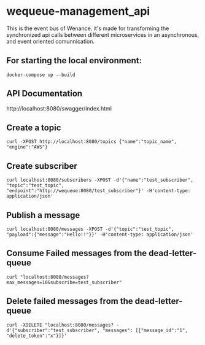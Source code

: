 # wequeue-management_api

This is the event bus of Wenance. it's made for transforming the synchronized api calls between different microservices in an asynchronous, and event oriented comunnication.

## For starting the local environment:
```
docker-compose up --build
```
## API Documentation
http://localhost:8080/swagger/index.html

## Create a topic
```
curl -XPOST http://localhost:8080/topics {"name":"topic_name", "engine":"AWS"}
```

## Create subscriber
```
curl localhost:8080/subscribers -XPOST -d'{"name":"test_subscriber", "topic":"test_topic", "endpoint":"http://wequeue:8080/test_subscriber"}' -H'content-type: application/json'
```

## Publish a message
```
curl localhost:8080/messages -XPOST -d'{"topic":"test_topic", "payload":{"message":"Hello!!"}}' -H'content-type: application/json'
```
## Consume Failed messages from the dead-letter-queue
```
curl "localhost:8080/messages?max_messages=10&subscribe=test_subscriber"
```

## Delete failed messages from the dead-letter-queue
```
curl -XDELETE "localhost:8080/messages? -d'{"subscriber":"test_subscriber", "messages": [{"message_id":"1", "delete_token":"x"}]}'
```
